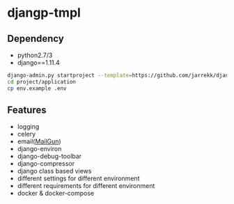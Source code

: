# djangp-tmpl

## Dependency

* python2.7/3
* django==1.11.4


``` bash
django-admin.py startproject --template=https://github.com/jarrekk/django-tmpl/archive/master.zip --extension=example,py project
cd project/application
cp env.example .env
```

## Features

* logging
* celery
* email([MailGun](https://www.mailgun.com/))
* django-environ
* django-debug-toolbar
* django-compressor
* django class based views
* different settings for different environment
* different requirements for different environment
* docker & docker-compose

